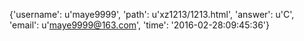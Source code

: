 {'username': u'maye9999', 'path': u'xz1213/1213.html', 'answer': u'C', 'email': u'maye9999@163.com', 'time': '2016-02-28:09:45:36'}